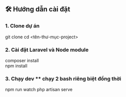

## 🛠️ Hướng dẫn cài đặt

### 1. Clone dự án

git clone <your-repo-url>
cd <tên-thư-mục-project>

### 2. Cài đặt Laravel và Node module
composer install      
npm install 

### 3. Chạy dev ** chạy 2 bash riêng biệt đồng thời
npm run watch
php artisan serve